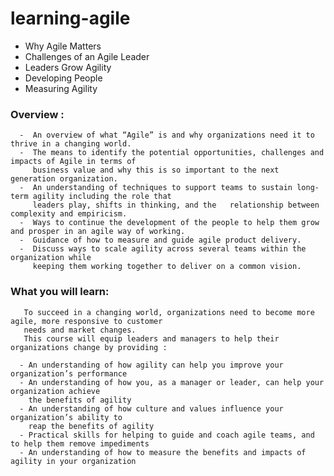 # learning-agile

- Why Agile Matters
- Challenges of an Agile Leader
- Leaders Grow Agility
- Developing People
- Measuring Agility


### Overview :
      -  An overview of what “Agile” is and why organizations need it to thrive in a changing world.
      -  The means to identify the potential opportunities, challenges and impacts of Agile in terms of 
         business value and why this is so important to the next generation organization.
      -  An understanding of techniques to support teams to sustain long-term agility including the role that 
         leaders play, shifts in thinking, and the   relationship between complexity and empiricism.
      -  Ways to continue the development of the people to help them grow and prosper in an agile way of working. 
      -  Guidance of how to measure and guide agile product delivery.
      -  Discuss ways to scale agility across several teams within the organization while 
         keeping them working together to deliver on a common vision.

### What you will learn:

       To succeed in a changing world, organizations need to become more agile, more responsive to customer 
       needs and market changes. 
       This course will equip leaders and managers to help their organizations change by providing :

      - An understanding of how agility can help you improve your organization’s performance
      - An understanding of how you, as a manager or leader, can help your organization achieve 
        the benefits of agility
      - An understanding of how culture and values influence your organization’s ability to 
        reap the benefits of agility
      - Practical skills for helping to guide and coach agile teams, and to help them remove impediments
      - An understanding of how to measure the benefits and impacts of agility in your organization
